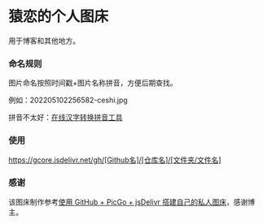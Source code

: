 # 猿恋的个人图床
用于博客和其他地方。



### 命名规则

图片命名按照时间戳+图片名称拼音，方便后期查找。

例如：202205102256582-ceshi.jpg

拼音不太好：[在线汉字转换拼音工具](https://www.aies.cn/pinyin.htm)

### 使用
https://gcore.jsdelivr.net/gh/[Github名]/[仓库名]/[文件夹/文件名]


### 感谢

该图床制作参考[使用 GitHub + PicGo + jsDelivr 搭建自己的私人图床](https://zhuanlan.zhihu.com/p/355592335)，感谢博主。
